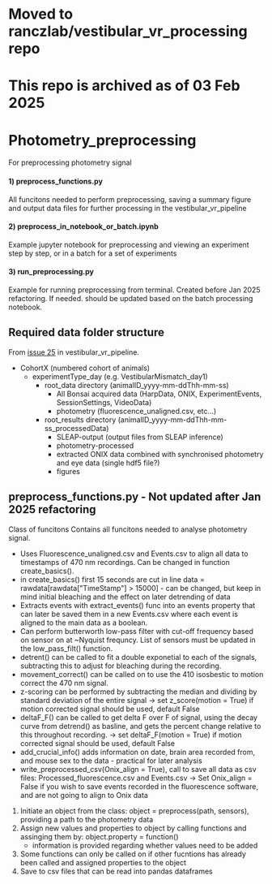 # Moved to ranczlab/vestibular_vr_processing repo 
# This repo is archived as of 03 Feb 2025

# Photometry_preprocessing
 For preprocessing photometry signal
 #### 1) preprocess_functions.py 
 All funcitons needed to perform preprocessing, saving a summary figure and output data files for further processing in the vestibular_vr_pipeline
 #### 2) preprocess_in_notebook_or_batch.ipynb 
 Example jupyter notebook for preprocessing and viewing an experiment step by step, or in a batch for a set of experiments 
 #### 3) run_preprocessing.py
 Example for running preprocessing from terminal. Created before Jan 2025 refactoring. If needed. should be updated based on the batch processing notebook. 

## Required data folder structure
From [issue 25](https://github.com/ikharitonov/vestibular_vr_pipeline/issues/25) in vestibular_vr_pipeline. 
- CohortX (numbered cohort of animals) 
  - experimentType_day (e.g. VestibularMismatch_day1)
    - root_data directory (animalID_yyyy-mm-ddThh-mm-ss)
      - All Bonsai acquired data (HarpData, ONIX, ExperimentEvents, SessionSettings, VideoData)
      - photometry (fluorescence_unaligned.csv, etc...)
     - root_results directory (animalID_yyyy-mm-ddThh-mm-ss_processedData)
       - SLEAP-output (output files from SLEAP inference) 
       - photometry-processed 
       - extracted ONIX data combined with synchronised photometry and eye data (single hdf5 file?)
       - figures 

## preprocess_functions.py - Not updated after Jan 2025 refactoring 
  Class of funcitons 
  Contains all funcitons needed to analyse photometry signal.
  - Uses Fluorescence_unaligned.csv and Events.csv to align all data to timestamps of 470 nm recordings. Can be changed in function create_basics().
  - in create_basics() first 15 seconds are cut in line data = rawdata[rawdata["TimeStamp"] > 15000]  - can be changed, but keep in mind initial bleaching and the effect on later detrending of data
  - Extracts events with extract_events() func into an events property that can later be saved them in a new Events.csv where each event is aligned to the main data as a boolean.
  - Can perform butterworth low-pass filter with cut-off frequency based on sensor on at ~Nyquist frequncy. List of sensors must be updated in the low_pass_filt() function.
  - detrent() can be called to fit a double exponetial to each of the signals, subtracting this to adjust for bleaching during the recording.
  - movement_correct() can be called on to use the 410 isosbestic to motion correct the 470 nm signal.
  - z-scoring can be performed by subtracting the median and dividing by standard deviation of the entire signal 
    -> set z_score(motion = True) if motion corrected signal should be used, default False
  - deltaF_F() can be called to get delta F over F of  signal, using the decay curve from detrend() as basline, and gets the percent change relative to this throughout recording.
    -> set deltaF_F(motion = True) if motion corrected signal should be used, default False
  - add_crucial_info() adds information on date, brain area recorded from, and mouse sex to the data - practical for later analysis
  - write_preprocessed_csv(Onix_align = True), call to save all data as csv files: Processed_fluorescence.csv and Events.csv
    -> Set Onix_align = False if you wish to save events recorded in the fluorescence software, and are not going to align to Onix data
    

  1) Initiate an object from the class: object = preprocess(path, sensors), providing a path to the photometry data
  2) Assign new values and properties to object by calling functions and assinging them by: object.property = function()
      - information is provided regarding whether values need to be added
  3) Some functions can only be called on if other fucntions has already been called and assigned properties to the object
  4) Save to csv files that can be read into pandas dataframes
     
